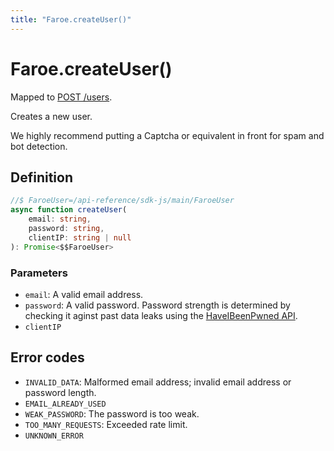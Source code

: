 ```yaml
---
title: "Faroe.createUser()"
---
```


# Faroe.createUser()

Mapped to [POST /users](/api-reference/rest/endpoints/post_users).

Creates a new user.

We highly recommend putting a Captcha or equivalent in front for spam and bot detection.

## Definition

```ts
//$ FaroeUser=/api-reference/sdk-js/main/FaroeUser
async function createUser(
    email: string,
    password: string,
    clientIP: string | null
): Promise<$$FaroeUser>
```

### Parameters

- `email`: A valid email address.
- `password`: A valid password. Password strength is determined by checking it aginst past data leaks using the [HaveIBeenPwned API](https://haveibeenpwned.com/API/v3#PwnedPasswords).
- `clientIP`

## Error codes

- `INVALID_DATA`: Malformed email address; invalid email address or password length.
- `EMAIL_ALREADY_USED`
- `WEAK_PASSWORD`: The password is too weak.
- `TOO_MANY_REQUESTS`: Exceeded rate limit.
- `UNKNOWN_ERROR`
